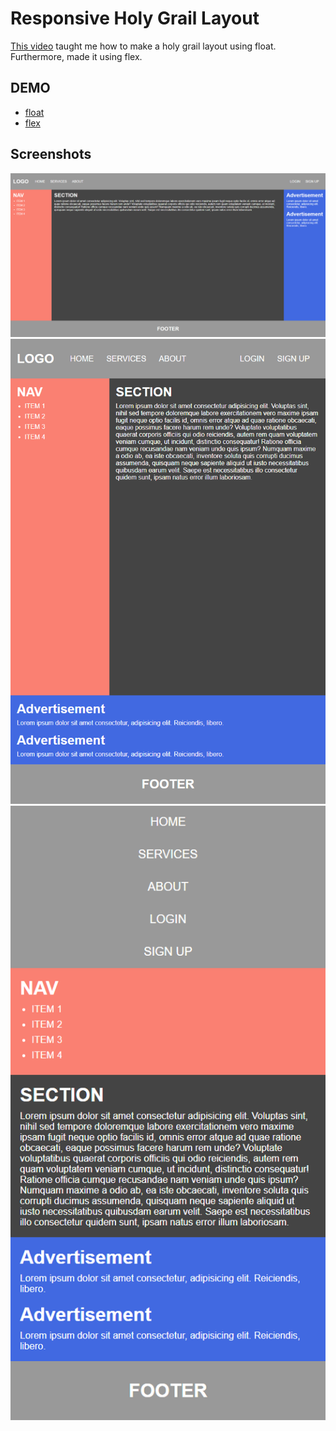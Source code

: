 # Responsive Holy Grail Layout

[This video](https://wtss.tistory.com/221) taught me how to make a holy grail layout using float.  
Furthermore, made it using flex.

## DEMO
- [float]()
- [flex]()

## Screenshots

<img src="./screenshots/desktop.png" title="desktop">
<img src="./screenshots/tablet.png" title="tablet">
<img src="./screenshots/mobile.png" title="mobile">